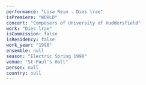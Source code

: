 ```yaml
---
performance: "Lisa Reim - Dies lrae"
isPremiere: "WORLD"
concert: "Composers of University of Huddersfield"
work: "Dies lrae"
isCommission: false
isResidency: false
work_year: "1998"
ensemble: null
season: "Electric Spring 1998"
venue: "St-Paul's Hall"
person: null
country: null
---
```


